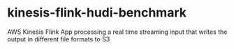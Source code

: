 # kinesis-flink-hudi-benchmark
AWS Kinesis Flink App processing a real time streaming input that writes the output in different file formats to S3
